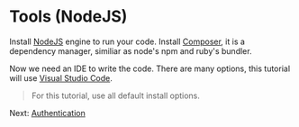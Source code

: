 # Tools (NodeJS)

Install [NodeJS](http://nodejs.org) engine to run your code. 
Install [Composer](https://getcomposer.org/download/), it is a dependency manager, similiar as node's npm and ruby's bundler.

Now we need an IDE to write the code. There are many options, this tutorial will use [Visual Studio Code](https://code.visualstudio.com/).

> For this tutorial, use all default install options.

Next: [Authentication](oauth/)